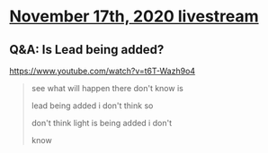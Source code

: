 # [November 17th, 2020 livestream](../2020-11-17.md)
## Q&A: Is Lead being added?
https://www.youtube.com/watch?v=t6T-Wazh9o4
> see what will happen there don't know is
> 
> lead being added i don't think so
> 
> don't think light is being added i don't
> 
> know
> 
